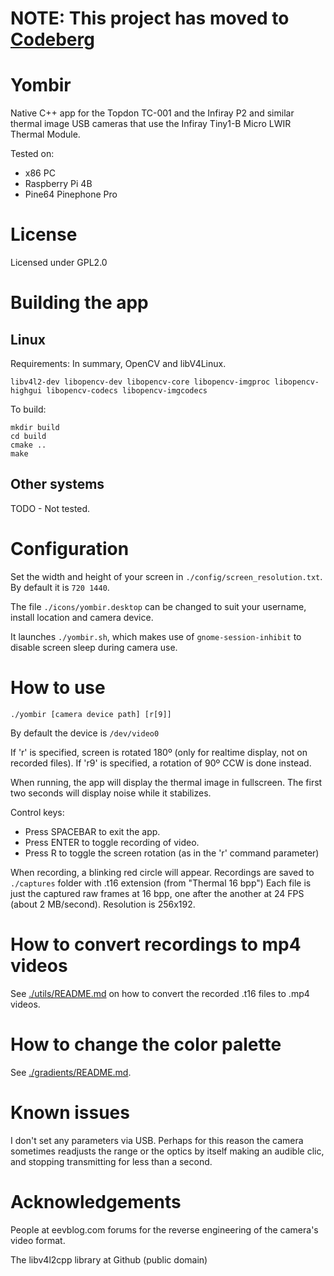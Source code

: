 

# NOTE: This project has moved to [Codeberg](https://codeberg.org/yombo/yombir)


# Yombir

Native C++ app for the Topdon TC-001 and the Infiray P2 and similar thermal image USB cameras that use the Infiray Tiny1-B Micro LWIR Thermal Module.

Tested on:

- x86 PC
- Raspberry Pi 4B
- Pine64 Pinephone Pro

# License

Licensed under GPL2.0

# Building the app

## Linux

Requirements: In summary, OpenCV and libV4Linux.

```
libv4l2-dev libopencv-dev libopencv-core libopencv-imgproc libopencv-highgui libopencv-codecs libopencv-imgcodecs
```

To build:

```
mkdir build
cd build
cmake ..
make
```

## Other systems

TODO - Not tested.

# Configuration

Set the width and height of your screen in ```./config/screen_resolution.txt```. By default it is ```720 1440```.

The file ```./icons/yombir.desktop``` can be changed to suit your username, install location and camera device.

It launches ```./yombir.sh```, which makes use of ```gnome-session-inhibit``` to disable screen sleep during camera use.

# How to use

```./yombir [camera device path] [r[9]]```

By default the device is ```/dev/video0```

If 'r' is specified, screen is rotated 180º (only for realtime display, not on recorded files). If 'r9' is specified, a rotation of 90º CCW is done instead.

When running, the app will  display the thermal image in fullscreen. The first two seconds will display noise while it stabilizes.

Control keys:
- Press SPACEBAR to exit the app.
- Press ENTER to toggle recording of video.
- Press R to toggle the screen rotation (as in the 'r' command parameter)

When recording, a blinking red circle will appear. Recordings are saved to ```./captures``` folder with .t16 extension (from "Thermal 16 bpp")
Each file is just the captured raw frames at 16 bpp, one after the another at 24 FPS (about 2 MB/second). Resolution is 256x192.

# How to convert recordings to mp4 videos

See [./utils/README.md](./utils/README.md) on how to convert the recorded .t16 files to .mp4 videos.

# How to change the color palette

See [./gradients/README.md](./gradients/README.md).

# Known issues

I don't set any parameters via USB. Perhaps for this reason the camera sometimes readjusts the range or the optics by itself making an audible clic, and stopping transmitting for less than a second.

# Acknowledgements

People at eevblog.com forums for the reverse engineering of the camera's video format.

The libv4l2cpp library at Github (public domain)
